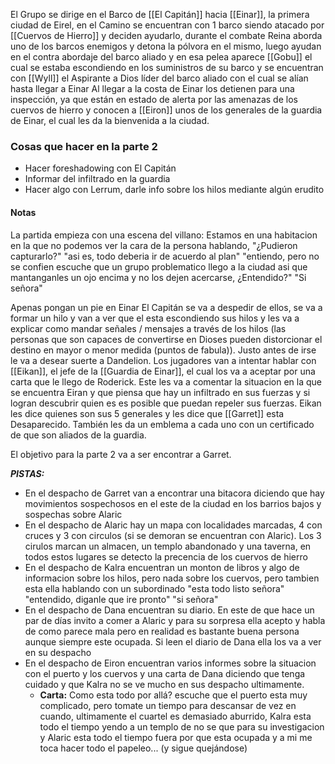 El Grupo se dirige en el Barco de [[El Capitán]] hacia [[Einar]], la primera ciudad de Eirel, en el Camino se encuentran con 1 barco siendo atacado por [[Cuervos de Hierro]] y deciden ayudarlo, durante el combate Reina aborda uno de los barcos enemigos y detona la pólvora en el mismo, luego ayudan en el contra abordaje del barco aliado y en esa pelea aparece [[Gobu]] el cual se estaba escondiendo en los suministros de su barco y se encuentran con [[Wyll]] el Aspirante a Dios líder del barco aliado con el cual se alían hasta llegar a Einar
Al llegar a la costa de Einar los detienen para una inspección, ya que están en estado de alerta por las amenazas de los cuervos de hierro y conocen a [[Eiron]] unos de los generales de la guardia de Einar, el cual les da la bienvenida a la ciudad.

### Cosas que hacer en la parte 2
- Hacer foreshadowing con El Capitán
- Informar del infiltrado en la guardia
- Hacer algo con Lerrum, darle info sobre los hilos mediante algún erudito

#### Notas
La partida empieza con una escena del villano:
Estamos en una habitacion en la que no podemos ver la cara de la persona hablando, "¿Pudieron capturarlo?" "asi es, todo deberia ir de acuerdo al plan" "entiendo, pero no se confien escuche que un grupo problematico llego a la ciudad asi que mantanganles un ojo encima y no los dejen acercarse, ¿Entendido?" "Si señora"

Apenas pongan un pie en Einar El Capitán se va a despedir de ellos, se va a formar un hilo y van a ver que el esta escondiendo sus hilos y les va a explicar como mandar señales / mensajes a través de los hilos (las personas que son capaces de convertirse en Dioses pueden distorcionar el destino en mayor o menor medida (puntos de fabula)). Justo antes de irse le va a desear suerte a Dandelion.
Los jugadores van a intentar hablar con [[Eikan]], el jefe de la [[Guardia de Einar]], el cual los va a aceptar por una carta que le llego de Roderick. Este les va a comentar la situacion en la que se encuentra Eiran y que piensa que hay un infiltrado en sus fuerzas y si logran descubrir quien es es posible que puedan repeler sus fuerzas.
Eikan les dice quienes son sus 5 generales y les dice que [[Garret]] esta Desaparecido. También les da un emblema a cada uno con un certificado de que son aliados de la guardia.

El objetivo para la parte 2 va a ser encontrar a Garret.

***PISTAS:***
- En el despacho de Garret van a encontrar una bitacora diciendo que hay movimientos sospechosos en el este de la ciudad en los barrios bajos y sospechas sobre Alaric
- En el despacho de Alaric hay un mapa con localidades marcadas, 4 con cruces y 3 con circulos (si se demoran se encuentran con Alaric). Los 3 cirulos marcan un almacen, un templo abandonado y una taverna, en todos estos lugares se detecto la precencia de los cuervos de hierro
- En el despacho de Kalra encuentran un monton de libros y algo de informacion sobre los hilos, pero nada sobre los cuervos, pero tambien esta ella hablando con un subordinado  "esta todo listo señora" "entendido, diganle que ire pronto" "si señora"
- En el despacho de Dana encuentran su diario. En este de que hace un par de días invito a comer a Alaric y para su sorpresa ella acepto y habla de como parece mala pero en realidad es bastante buena persona aunque siempre este ocupada. Si leen el diario de Dana ella los va a ver en su despacho
- En el despacho de Eiron encuentran varios informes sobre la situacion con el puerto y los cuervos y una carta de Dana diciendo que tenga cuidado y que Kalra no se ve mucho en sus despacho ultimamente.
	- **Carta:** Como esta todo por allá? escuche que el puerto esta muy complicado, pero tomate un tiempo para descansar de vez en cuando, ultimamente el cuartel es demasiado aburrido, Kalra esta todo el tiempo yendo a un templo de no se que para su investigacion y Alaric esta todo el tiempo fuera por que esta ocupada y a mi me toca hacer todo el papeleo... (y sigue quejándose)


